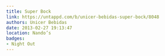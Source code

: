 ```yaml
---
title: Super Bock
link: https://untappd.com/b/unicer-bebidas-super-bock/8048
authors: Unicer Bebidas
date: 2013-02-27 19:13:47
location: Nando’s
badges:
- Night Out
---
```

